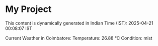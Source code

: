 # My Project

This content is dynamically generated in Indian Time (IST): 2025-04-21 00:08:07 IST


Current Weather in Coimbatore:
Temperature: 26.88 °C
Condition: mist
